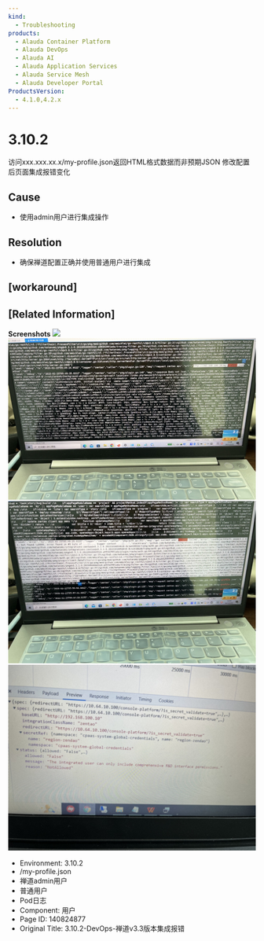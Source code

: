 ```yaml
---
kind:
  - Troubleshooting
products:
  - Alauda Container Platform
  - Alauda DevOps
  - Alauda AI
  - Alauda Application Services
  - Alauda Service Mesh
  - Alauda Developer Portal
ProductsVersion:
  - 4.1.0,4.2.x
---
```

<!-- A type of document that involves encountering a fault, diagnosing it, performing root cause analysis, and providing solutions. -->

# 3.10.2

访问xxx.xxx.xx.x/my-profile.json返回HTML格式数据而非预期JSON 修改配置后页面集成报错变化

## Cause
- 使用admin用户进行集成操作

## Resolution
- 确保禅道配置正确并使用普通用户进行集成

## [workaround]

## [Related Information]
**Screenshots**
![](https://pro-upload-center.udeskcs.com/tid99781/1677131252_99781_92b8da_%E9%9B%86%E6%88%90%E6%8A%A5%E9%94%99.png?Expires=1680076130&OSSAccessKeyId=bPexlr6MCcadDhfu&Signature=KEU1NXSyUsZ%2BaiJalJEK1O3Af3Y%3D)
![](assets/3-10-2-devops-shan-dao-v3-3ban-ben-ji-cheng-bao-cuo/image2023-3-28_16-1-15.png)
![](assets/3-10-2-devops-shan-dao-v3-3ban-ben-ji-cheng-bao-cuo/image2023-3-28_16-1-27.png)
![](assets/3-10-2-devops-shan-dao-v3-3ban-ben-ji-cheng-bao-cuo/image2023-3-28_16-3-11.png)
- Environment: 3.10.2
- /my-profile.json
- 禅道admin用户
- 普通用户
- Pod日志
- Component: 用户
- Page ID: 140824877
- Original Title: 3.10.2-DevOps-禅道v3.3版本集成报错
